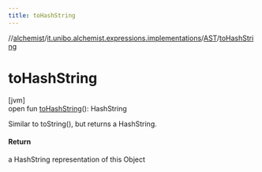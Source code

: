 ```yaml
---
title: toHashString
---
```

//[alchemist](../../../index.html)/[it.unibo.alchemist.expressions.implementations](../index.html)/[AST](index.html)/[toHashString](to-hash-string.html)



# toHashString



[jvm]\
open fun [toHashString](to-hash-string.html)(): HashString



Similar to toString(), but returns a HashString.



#### Return



a HashString representation of this Object




